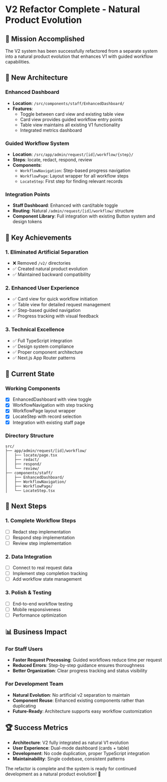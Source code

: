# V2 Refactor Complete - Natural Product Evolution

## 🎯 Mission Accomplished
The V2 system has been successfully refactored from a separate system into a natural product evolution that enhances V1 with guided workflow capabilities.

## 📁 New Architecture

### Enhanced Dashboard
- **Location**: `/src/components/staff/EnhancedDashboard/`
- **Features**: 
  - Toggle between card view and existing table view
  - Card view provides guided workflow entry points
  - Table view maintains all existing V1 functionality
  - Integrated metrics dashboard

### Guided Workflow System
- **Location**: `/src/app/admin/request/[id]/workflow/{step}/`
- **Steps**: locate, redact, respond, review
- **Components**:
  - `WorkflowNavigation`: Step-based progress navigation
  - `WorkflowPage`: Layout wrapper for all workflow steps
  - `LocateStep`: First step for finding relevant records

### Integration Points
- **Staff Dashboard**: Enhanced with card/table toggle
- **Routing**: Natural `/admin/request/[id]/workflow/` structure
- **Component Library**: Full integration with existing Button system and design tokens

## 🚀 Key Achievements

### 1. Eliminated Artificial Separation
- ❌ Removed `/v2/` directories
- ✅ Created natural product evolution
- ✅ Maintained backward compatibility

### 2. Enhanced User Experience
- ✅ Card view for quick workflow initiation
- ✅ Table view for detailed request management
- ✅ Step-based guided navigation
- ✅ Progress tracking with visual feedback

### 3. Technical Excellence
- ✅ Full TypeScript integration
- ✅ Design system compliance
- ✅ Proper component architecture
- ✅ Next.js App Router patterns

## 🔄 Current State

### Working Components
- [x] EnhancedDashboard with view toggle
- [x] WorkflowNavigation with step tracking
- [x] WorkflowPage layout wrapper
- [x] LocateStep with record selection
- [x] Integration with existing staff page

### Directory Structure
```
src/
├── app/admin/request/[id]/workflow/
│   ├── locate/page.tsx
│   ├── redact/
│   ├── respond/
│   └── review/
├── components/staff/
│   ├── EnhancedDashboard/
│   ├── WorkflowNavigation/
│   ├── WorkflowPage/
│   └── LocateStep.tsx
```

## 🎯 Next Steps

### 1. Complete Workflow Steps
- [ ] Redact step implementation
- [ ] Respond step implementation  
- [ ] Review step implementation

### 2. Data Integration
- [ ] Connect to real request data
- [ ] Implement step completion tracking
- [ ] Add workflow state management

### 3. Polish & Testing
- [ ] End-to-end workflow testing
- [ ] Mobile responsiveness
- [ ] Performance optimization

## 📊 Business Impact

### For Staff Users
- **Faster Request Processing**: Guided workflows reduce time per request
- **Reduced Errors**: Step-by-step guidance ensures thoroughness
- **Better Organization**: Clear progress tracking and status visibility

### For Development Team
- **Natural Evolution**: No artificial v2 separation to maintain
- **Component Reuse**: Enhanced existing components rather than duplicating
- **Future-Ready**: Architecture supports easy workflow customization

## 🏆 Success Metrics

- **Architecture**: V2 fully integrated as natural V1 evolution
- **User Experience**: Dual-mode dashboard (cards + table)
- **Development**: No code duplication, proper TypeScript integration
- **Maintainability**: Single codebase, consistent patterns

The refactor is complete and the system is ready for continued development as a natural product evolution! 🚀